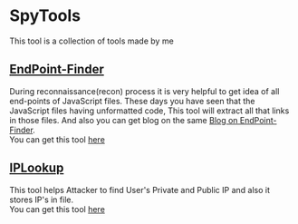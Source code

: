 # SpyTools
This tool is a collection of tools made by me

## [EndPoint-Finder](https://github.com/tarunkant/EndPoint-Finder)
During reconnaissance(recon) process it is very helpful to get idea of all end-points of JavaScript files. These days you have seen that the JavaScript files having unformatted code, This tool will extract all that links in those files.
And also you can get blog on the same [Blog on EndPoint-Finder](https://spyclub.tech/2018/blog-on-endpoint-finder/).  
You can get this tool [here](https://github.com/tarunkant/EndPoint-Finder)

## [IPLookup](https://github.com/tarunkant/IPLookup)
This tool helps Attacker to find User's Private and Public IP and also it stores IP's in file.  
You can get this tool [here](https://github.com/tarunkant/IPLookup)
